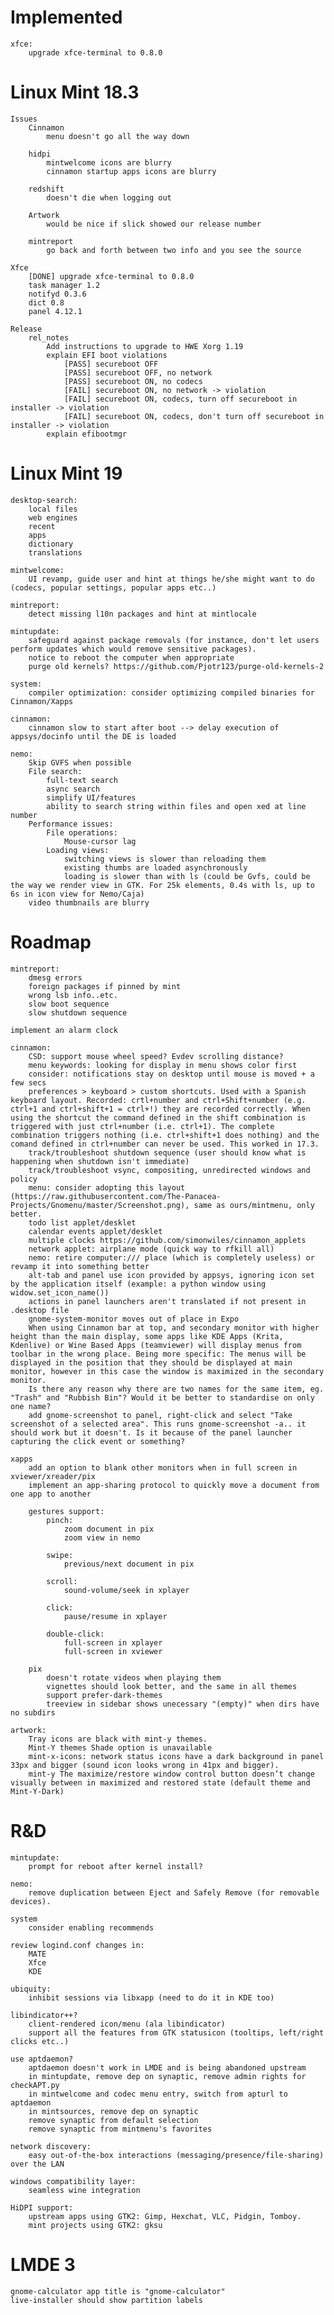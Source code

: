 Implemented
===========

    xfce:
        upgrade xfce-terminal to 0.8.0

Linux Mint 18.3
===============

    Issues
        Cinnamon
            menu doesn't go all the way down

        hidpi
            mintwelcome icons are blurry
            cinnamon startup apps icons are blurry

        redshift
            doesn't die when logging out

        Artwork
            would be nice if slick showed our release number

        mintreport
            go back and forth between two info and you see the source

    Xfce
        [DONE] upgrade xfce-terminal to 0.8.0
        task manager 1.2
        notifyd 0.3.6
        dict 0.8
        panel 4.12.1

    Release
        rel_notes
            Add instructions to upgrade to HWE Xorg 1.19
            explain EFI boot violations
                [PASS] secureboot OFF
                [PASS] secureboot OFF, no network
                [PASS] secureboot ON, no codecs
                [FAIL] secureboot ON, no network -> violation
                [FAIL] secureboot ON, codecs, turn off secureboot in installer -> violation
                [FAIL] secureboot ON, codecs, don't turn off secureboot in installer -> violation
            explain efibootmgr

Linux Mint 19
=============

    desktop-search:
        local files
        web engines
        recent
        apps
        dictionary
        translations

    mintwelcome:
        UI revamp, guide user and hint at things he/she might want to do (codecs, popular settings, popular apps etc..)

    mintreport:
        detect missing l10n packages and hint at mintlocale

    mintupdate:
        safeguard against package removals (for instance, don't let users perform updates which would remove sensitive packages).
        notice to reboot the computer when appropriate
        purge old kernels? https://github.com/Pjotr123/purge-old-kernels-2

    system:
        compiler optimization: consider optimizing compiled binaries for Cinnamon/Xapps

    cinnamon:
        cinnamon slow to start after boot --> delay execution of appsys/docinfo until the DE is loaded

    nemo:
        Skip GVFS when possible
        File search:
            full-text search
            async search
            simplify UI/features
            ability to search string within files and open xed at line number
        Performance issues:
            File operations:
                Mouse-cursor lag
            Loading views:
                switching views is slower than reloading them
                existing thumbs are loaded asynchronously
                loading is slower than with ls (could be Gvfs, could be the way we render view in GTK. For 25k elements, 0.4s with ls, up to 6s in icon view for Nemo/Caja)
        video thumbnails are blurry

Roadmap
=======

    mintreport:
        dmesg errors
        foreign packages if pinned by mint
        wrong lsb info..etc.
        slow boot sequence
        slow shutdown sequence

    implement an alarm clock

    cinnamon:
        CSD: support mouse wheel speed? Evdev scrolling distance?
        menu keywords: looking for display in menu shows color first
        consider: notifications stay on desktop until mouse is moved + a few secs
        preferences > keyboard > custom shortcuts. Used with a Spanish keyboard layout. Recorded: crtl+number and ctrl+Shift+number (e.g. ctrl+1 and ctrl+shift+1 = ctrl+!) they are recorded correctly. When using the shortcut the command defined in the shift combination is triggered with just ctrl+number (i.e. ctrl+1). The complete combination triggers nothing (i.e. ctrl+shift+1 does nothing) and the comand defined in ctrl+number can never be used. This worked in 17.3.
        track/troubleshoot shutdown sequence (user should know what is happening when shutdown isn't immediate)
        track/troubleshoot vsync, compositing, unredirected windows and policy
        menu: consider adopting this layout (https://raw.githubusercontent.com/The-Panacea-Projects/Gnomenu/master/Screenshot.png), same as ours/mintmenu, only better.
        todo list applet/desklet
        calendar events applet/desklet
        multiple clocks https://github.com/simonwiles/cinnamon_applets
        network applet: airplane mode (quick way to rfkill all)
        nemo: retire computer:/// place (which is completely useless) or revamp it into something better
        alt-tab and panel use icon provided by appsys, ignoring icon set by the application itself (example: a python window using widow.set_icon_name())
        actions in panel launchers aren't translated if not present in .desktop file
        gnome-system-monitor moves out of place in Expo
        When using Cinnamon bar at top, and secondary monitor with higher height than the main display, some apps like KDE Apps (Krita, Kdenlive) or Wine Based Apps (teamviewer) will display menus from toolbar in the wrong place. Being more specific: The menus will be displayed in the position that they should be displayed at main monitor, however in this case the window is maximized in the secondary monitor.
        Is there any reason why there are two names for the same item, eg. "Trash" and "Rubbish Bin"? Would it be better to standardise on only one name?
        add gnome-screenshot to panel, right-click and select "Take screenshot of a selected area". This runs gnome-screenshot -a.. it should work but it doesn't. Is it because of the panel launcher capturing the click event or something?

    xapps
        add an option to blank other monitors when in full screen in xviewer/xreader/pix
        implement an app-sharing protocol to quickly move a document from one app to another

        gestures support:
            pinch:
                zoom document in pix
                zoom view in nemo

            swipe:
                previous/next document in pix

            scroll:
                sound-volume/seek in xplayer

            click:
                pause/resume in xplayer

            double-click:
                full-screen in xplayer
                full-screen in xviewer

        pix
            doesn't rotate videos when playing them
            vignettes should look better, and the same in all themes
            support prefer-dark-themes
            treeview in sidebar shows unecessary "(empty)" when dirs have no subdirs

    artwork:
        Tray icons are black with mint-y themes.
        Mint-Y themes Shade option is unavailable
        mint-x-icons: network status icons have a dark background in panel 33px and bigger (sound icon looks wrong in 41px and bigger).
        mint-y The maximize/restore window control button doesn’t change visually between in maximized and restored state (default theme and Mint-Y-Dark)

R&D
===

    mintupdate:
        prompt for reboot after kernel install?

    nemo:
        remove duplication between Eject and Safely Remove (for removable devices).

    system
        consider enabling recommends

    review logind.conf changes in:
        MATE
        Xfce
        KDE

    ubiquity:
        inhibit sessions via libxapp (need to do it in KDE too)

    libindicator++?
        client-rendered icon/menu (ala libindicator)
        support all the features from GTK statusicon (tooltips, left/right clicks etc..)

    use aptdaemon?
        aptdaemon doesn't work in LMDE and is being abandoned upstream
        in mintupdate, remove dep on synaptic, remove admin rights for checkAPT.py
        in mintwelcome and codec menu entry, switch from apturl to aptdaemon
        in mintsources, remove dep on synaptic
        remove synaptic from default selection
        remove synaptic from mintmenu's favorites

    network discovery:
        easy out-of-the-box interactions (messaging/presence/file-sharing) over the LAN

    windows compatibility layer:
        seamless wine integration

    HiDPI support:
        upstream apps using GTK2: Gimp, Hexchat, VLC, Pidgin, Tomboy.
        mint projects using GTK2: gksu

LMDE 3
======

    gnome-calculator app title is "gnome-calculator"
    live-installer should show partition labels
